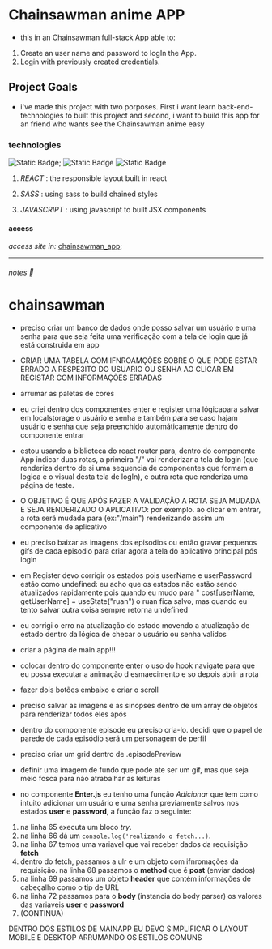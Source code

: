 # Chainsawman anime APP

- this in an Chainsawman full-stack App able to:
1. Create an user name and password to logIn the App.
2. Login with previously created credentials.

## Project Goals

- i've made this project with two porposes. First i want learn back-end-technologies to built this project and second, i want to build this app for an friend who wants see the Chainsawman anime easy

### technologies

![Static Badge](https://img.shields.io/badge/react);
![Static Badge](https://img.shields.io/badge/sass)
![Static Badge](https://img.shields.io/badge/javascript)

1. *REACT* : the responsible layout built in react

2. *SASS* : using sass to build chained styles

3. *JAVASCRIPT* : using javascript to built JSX components

#### access

*access site in:* [chainsawman_app](https://huanfs.github.io/chainsawman_app);


---
###### notes :bookmark_tabs:
# chainsawman

- preciso criar um banco de dados onde posso salvar um usuário e uma senha para que seja feita uma verificação com a tela de login que já está construida em app



- CRIAR UMA TABELA COM IFNROAMÇÕES SOBRE O QUE PODE ESTAR ERRADO A RESPE3ITO DO USUARIO OU SENHA AO CLICAR EM REGISTAR COM INFORMAÇÕES ERRADAS

- arrumar as paletas de cores


- eu criei dentro dos componentes enter e register uma lógicapara salvar em localstorage o usuário e senha e também para se caso hajam usuário e senha que seja preenchido automáticamente dentro do componente entrar


- estou usando a biblioteca do react router para, dentro do componente App indicar duas rotas, a primeira "/" vai renderizar a tela de login (que renderiza dentro de si uma sequencia de componentes que formam a logica e o visual desta tela de logIn), e outra rota que renderiza uma página de teste.

- O OBJETIVO É QUE APÓS FAZER A VALIDAÇÃO A ROTA SEJA MUDADA E SEJA RENDERIZADO O APLICATIVO:
por exemplo. ao clicar em entrar, a rota será mudada para (ex:"/main") renderizando assim um componente de aplicativo


- eu preciso baixar as imagens dos episodios ou então gravar pequenos gifs de cada episodio para criar agora a tela do aplicativo principal pós login


- em Register devo corrigir os estados pois userName e userPassword estão como undefined: eu acho que os estados não estão sendo atualizados rapidamente pois quando eu mudo para " cost[userName, getUserName] = useState("ruan") o ruan fica salvo, mas quando eu tento salvar outra coisa sempre retorna undefined

- eu corrigi o erro na atualização do estado movendo a atualização de estado dentro da lógica de checar o usuário ou senha validos


- criar a página de main app!!!


- colocar dentro do componente enter o uso do hook navigate para que eu possa executar a animação d esmaecimento e so depois abrir a rota


- fazer dois botões embaixo e criar o scroll


- preciso salvar as imagens e as sinopses dentro de um array de objetos para renderizar todos eles após


- dentro do componente episode eu preciso cria-lo. decidi que o papel de parede de cada episódio será um personagem de perfil

- preciso criar um grid dentro de .episodePreview


- definir uma imagem de fundo que pode ate ser um gif, mas que seja meio fosca para não atrabalhar as leituras

- no componente **Enter.js** eu tenho uma função _Adicionar_ que tem como intuito adicionar um usuário e uma senha previamente salvos nos estados **user** e **password**, a função faz o seguinte:
1. na linha 65 executa um bloco *try*.
2. na linha 66 dá um `console.log('realizando o fetch...)`.
3. na linha 67 temos uma variavel que vai receber dados da requisição **fetch**
4. dentro do fetch, passamos a ulr e um objeto com ifnromações da requisição. na linha 68 passamos o **method** que é **post** (enviar dados)
5. na linha 69 passamos um objeto **header** que contém informações de cabeçalho como o tip de URL
6. na linha 72 passamos para o **body** (instancia do body parser) os valores das variaveis **user** e **password**
7. (CONTINUA)



DENTRO DOS ESTILOS DE MAINAPP EU DEVO SIMPLIFICAR O LAYOUT MOBILE E DESKTOP ARRUMANDO OS ESTILOS COMUNS